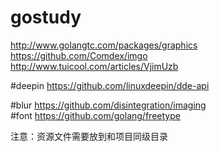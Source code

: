 # gostudy
http://www.golangtc.com/packages/graphics  
https://github.com/Comdex/imgo  
http://www.tuicool.com/articles/VjimUzb  

#deepin
https://github.com/linuxdeepin/dde-api

#blur
https://github.com/disintegration/imaging  
#font
https://github.com/golang/freetype

注意：资源文件需要放到和项目同级目录